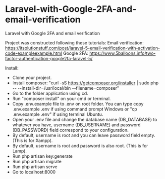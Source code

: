 # Laravel-with-Google-2FA-and-email-verification
Laravel with Google 2FA and email verification

Project was constructed following these tutorials: 
Email verification: https://itsolutionstuff.com/post/laravel-5-email-verification-with-activation-code-exampleexample.html
Google 2FA: https://www.5balloons.info/two-factor-authentication-google2fa-laravel-5/

Install:

- Clone your project.
- Install composer: "curl -sS https://getcomposer.org/installer | sudo php -- --install-dir=/usr/local/bin --filename=composer"
- Go to the folder application using cd.
- Run "composer install" on your cmd or terminal.
- Copy .env.example file to .env on root folder. You can type copy .env.example .env if using command prompt Windows or "cp .env.example .env" if using terminal Ubuntu.
- Open your .env file and change the database name (DB_DATABASE) to whatever you have, username (DB_USERNAME) and password (DB_PASSWORD) field correspond to your configuration.
- By default, username is root and you can leave password field empty. (This is for Xampp).
- By default, username is root and password is also root. (This is for Lamp).
- Run php artisan key:generate
- Run php artisan migrate
- Run php artisan serve
- Go to localhost:8000



